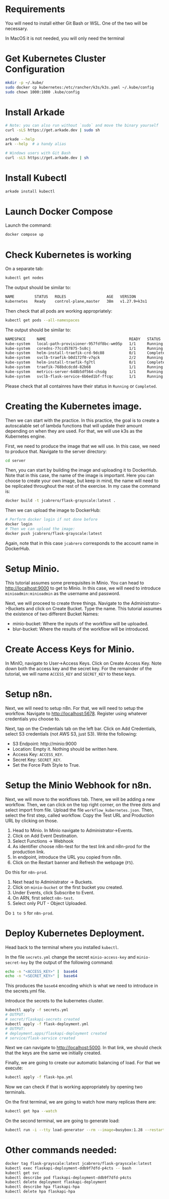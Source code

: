 
# Requirements

You will need to install either Git Bash or WSL. One of the two will be necessary.

In MacOS it is not needed, you will only need the terminal


# Get Kubernetes Cluster Configuration
```bash
mkdir -p ~/.kube/
sudo docker cp kubernetes:/etc/rancher/k3s/k3s.yaml ~/.kube/config
sudo chown 1000:1000 .kube/config
```



# Install Arkade

```bash
# Note: you can also run without `sudo` and move the binary yourself
curl -sLS https://get.arkade.dev | sudo sh

arkade --help
ark --help  # a handy alias

# Windows users with Git Bash
curl -sLS https://get.arkade.dev | sh
```

# Install Kubectl
```bash
arkade install kubectl
```

# Launch Docker Compose
Launch the command:

```bash
docker compose up
```

# Check Kubernetes is working
On a separate tab:

```bash
kubectl get nodes
```

The output should be similar to:
```bash
NAME         STATUS   ROLES                  AGE   VERSION
kubernetes   Ready    control-plane,master   38m   v1.27.9+k3s1
```


Then check that all pods are working appropriately:
```bash
kubectl get pods --all-namespaces
```

The output should be similar to:
```bash
NAMESPACE     NAME                                     READY   STATUS      RESTARTS   AGE
kube-system   local-path-provisioner-957fdf8bc-wm95p   1/1     Running     0          38m
kube-system   coredns-77ccd57875-5s8cj                 1/1     Running     0          38m
kube-system   helm-install-traefik-crd-9dc88           0/1     Completed   0          38m
kube-system   svclb-traefik-b0d172f0-v7qck             2/2     Running     0          38m
kube-system   helm-install-traefik-fg7tl               0/1     Completed   1          38m
kube-system   traefik-768bdcdcdd-82b68                 1/1     Running     0          38m
kube-system   metrics-server-648b5df564-chsdg          1/1     Running     0          38m
kube-system   svclb-flask-service-6b6ed1bf-ffcqc       1/1     Running     0          37m
```
Please check that all containres have their status in `Running` or `Completed`.

# Creating the Kubernetes image.

Then we can start with the practice. In this practice, the goal is to create a autoscalable set of lambda functions that will update their amount depending on when they are used. For that, we will use k3s as the Kubernetes engine.

First, we need to produce the image that we will use. In this case, we need to produce that. Navigate to the server directory:

```bash
cd server
```

Then, you can start by building the image and uploading it to DockerHub. Note that in this case, the name of the image is important. Here you can choose to create your own image, but keep in mind, the name will need to be replicated throughout the rest of the exercise. In my case the command is:

```bash
docker build -t jcabrero/flask-grayscale:latest .
```

Then we can upload the image to DockerHub:
```bash
# Perform docker login if not done before
docker login
# Then we can upload the image:
docker push jcabrero/flask-grayscale:latest
```

Again, note that in this case `jcabrero` corresponds to the account name in DockerHub.

# Setup Minio.

This tutorial assumes some prerequisites in Minio. You can head to [http://localhost:9000](http://localhost:9000) to get to Minio. In this case, we will need to introduce `minioadmin:minioadmin` as the username and password.

Next, we will proceed to create three things. Navigate to the Administrator->Buckets and click on Create Bucket. Type the name. This tutorial assumes the existence of two different Bucket Names:
- minio-bucket: Where the inputs of the workflow will be uploaded.
- blur-bucket: Where the results of the workflow will be introduced.


# Create Access Keys for Minio.

In MinIO, navigate to User->Access Keys. Click on Create Access Key. Note down both the access key and the secret key. For the remainder of the tutorial, we will name `ACCESS_KEY` and `SECRET_KEY` to these keys.

# Setup n8n. 

Next, we will need to setup n8n. For that, we will need to setup the workflow. 
Navigate to [http://localhost:5678](http://localhost:5678). Register using whatever credentials you choose to. 

Next, tap on the Credentials tab on the left bar. Click on Add Credentials, select S3 credentials (not AWS S3, just S3). Write the following:
- S3 Endpoint: http://minio:9000
- Location: Empty it. Nothing should be written here.
- Access Key: `ACCESS_KEY`.
- Secret Key: `SECRET_KEY`.
- Set the Force Path Style to True.

# Setup the Minio Webhook for n8n.

Next, we will move to the workflows tab. There, we will be adding a new workflow. Then, we can click on the top right corner, on the three dots and select import from file. Upload the file `workflow_kubernetes.json`. Then, select the first step, called workflow. Copy the Test URL and Production URL by clicking on those. 

1. Head to Minio. In Minio navigate to Administrator->Events. 
2. Click on Add Event Destination.
3. Select Functions -> Webhook
4. As identifier choose n8n-test for the test link and n8n-prod for the production link.
5. In endpoint, introduce the URL you copied from n8n.
6. Click on the Restart banner and Refresh the webpage (`F5`).

Do this for `n8n-prod`.

1. Next head to Administrator -> Buckets.  
2. Click on `minio-bucket` or the first bucket you created.
3. Under Events, click Subscribe to Event.
4. On ARN, first select `n8n-test`.
5. Select only PUT - Object Uploaded.

Do `1 to 5` for `n8n-prod`.


# Deploy Kubernetes Deployment.

Head back to the terminal where you installed `kubectl`.

In the file `secrets.yml` change the secret `minio-access-key` and `minio-secret-key` by the output of the following command:

```bash
echo -n "<ACCESS_KEY>" |  base64
echo -n "<SECRET_KEY>" |  base64
```

This produces the `base64` encoding which is what we need to introduce in the secrets.yml file.

Introduce the secrets to the kubernetes cluster.

```bash
kubectl apply -f secrets.yml
# OUTPUT: 
# secret/flaskapi-secrets created
kubectl apply -f flask-deployment.yml 
# OUTPUT: 
# deployment.apps/flaskapi-deployment created
# service/flask-service created
```

Next we can navigate to [http://localhost:5000](http://localhost:5000). In that link, we should check that the keys are the same we initially created.


Finally, we are going to create our automatic balancing of load. For that we execute:

```bash
kubectl apply -f flask-hpa.yml
```


Now we can check if that is working appropriately by opening two terminals.

On the first terminal, we are going to watch how many replicas there are:

```bash
kubectl get hpa --watch
```

On the second terminal, we are going to generate load:

```bash
kubectl run -i --tty load-generator --rm --image=busybox:1.28 --restart=Never -- /bin/sh -c "while sleep 0.01; do wget -q -O- http://10.0.0.3:5000/; done"
```

# Other commands needed:
```bash
docker tag flask-grayscale:latest jcabrero/flask-grayscale:latest
kubectl exec flaskapi-deployment-ddb9f7dfd-p4cts -- bash
kubectl get svc
kubectl describe pod flaskapi-deployment-ddb9f7dfd-p4cts
kubectl delete deployment flaskapi-deployment
kubectl describe hpa flaskapi-hpa
kubectl delete hpa flaskapi-hpa
```
